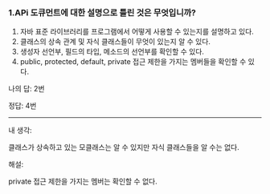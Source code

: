 ### 1.APi 도큐먼트에 대한 설명으로 틀린 것은 무엇입니까?

1. 자바 표준 라이브러리를 프로그램에서 어떻게 사용할 수 있는지를 설명하고 있다.
2. 클래스의 상속 관계 및 자식 클래스들이 무엇이 있는지 알 수 있다.
3. 생성자 선언부, 필드의 타입, 메소드의 선언부를 확인할 수 있다.
4. public, protected, default, private 접근 제한을 가지는 멤버들을 확인할 수 있다.

나의 답: 2번

정답: 4번

---
내 생각:

클래스가 상속하고 있는 모클래스는 알 수 있지만 자식 클래스들을 알 수는 없다.

해설:

private 접근 제한을 가지는 멤버는 확인할 수 없다.